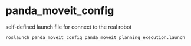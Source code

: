 # panda_moveit_config
self-defined launch file for connect to the real robot
```
roslaunch panda_moveit_config panda_moveit_planning_execution.launch
```
